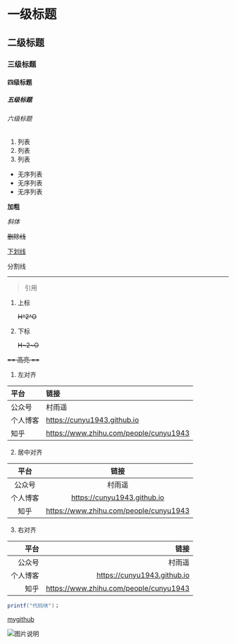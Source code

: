 # 一级标题
## 二级标题
### 三级标题
#### 四级标题
##### 五级标题
###### 六级标题

1. 列表
2. 列表
3. 列表

- 无序列表
- 无序列表
- 无序列表

**加粗**

*斜体*

~~删除线~~

<u>下划线</u>

分割线

---

>引用

1. 上标

    ~~H^2^O~~

2. 下标

    ~~H~2~O~~

~~== 高亮 ==~~

1. 左对齐

| 平台     | 链接                                   |
| :------- | :------------------------------------- |
| 公众号   | 村雨遥                                 |
| 个人博客 | https://cunyu1943.github.io            |
| 知乎     | https://www.zhihu.com/people/cunyu1943 |

2. 居中对齐

|   平台   |                  链接                  |
| :------: | :------------------------------------: |
|  公众号  |                 村雨遥                 |
| 个人博客 |      https://cunyu1943.github.io       |
|   知乎   | https://www.zhihu.com/people/cunyu1943 |

3. 右对齐

|     平台 |                                   链接 |
| -------: | -------------------------------------: |
|   公众号 |                                 村雨遥 |
| 个人博客 |            https://cunyu1943.github.io |
|     知乎 | https://www.zhihu.com/people/cunyu1943 |

```java
printf("代码块")；
```
[mygithub](https://github.com/yejjl/gogogo)

![图片说明](图片链接)


  






